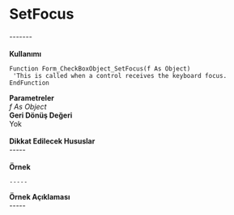 # SetFocus

\-------\
\
**Kullanımı**

```
Function Form_CheckBoxObject_SetFocus(f As Object)
 'This is called when a control receives the keyboard focus.
EndFunction
```

**Parametreler**\
_f As Object_\
**Geri Dönüş Değeri**\
Yok\
\
**Dikkat Edilecek Hususlar**\
\-----\
\
**Örnek**

```
-----
```

**Örnek Açıklaması**\
\-----
